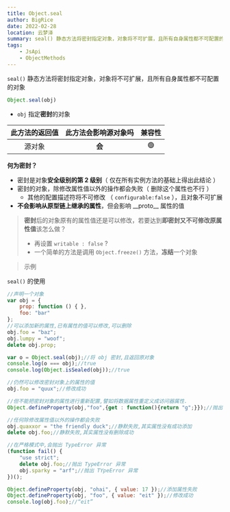 ```yaml
---
title: Object.seal
author: BigRice
date: 2022-02-28
location: 云梦泽
summary: seal() 静态方法将密封指定对象，对象将不可扩展，且所有自身属性都不可配置的对象
tags:
    - JsApi
    - ObjectMethods
---
```


`seal()` 静态方法将密封指定对象，对象将不可扩展，且所有自身属性都不可配置的对象

 ```js
Object.seal(obj)
 ```

 - `obj` 指定**密封**的对象

| 此方法的返回值 | 此方法会影响源对象吗 | 兼容性 |
| :------------: | :------------------: | :----: |
|     源对象     |        **会**        |   🟢    |



**何为密封？**

 - 密封是对象**安全级别的第 2 级别**（ 仅在所有实例方法的基础上得出此结论 ）
 - 密封的对象，除修改属性值以外的操作都会失败（ 删除这个属性也不行 ）
     - 其他的配置描述符将不可修改 （ `configurable:false` ），且对象不可扩展
 - **不会影响从原型链上继承的属性**，但会影响 \_\_proto__ 属性的值

> **密封**后的对象原有的属性值还是可以修改，若要达到**即密封又不可修改原属性值**该怎么做？
>
>   - 再设置 `writable : false` ?
>   - 一个简单的方法是调用 `Object.freeze()` 方法，**冻结**一个对象
>



> 示例

`seal()` 的使用

```js
//声明一个对象
var obj = {             
    prop: function () { },
    foo: "bar"
};
//可以添加新的属性,已有属性的值可以修改,可以删除
obj.foo = "baz";
obj.lumpy = "woof";
delete obj.prop;

var o = Object.seal(obj);//将 obj 密封,且返回原对象
console.log(o === obj);//true
console.log(Object.isSealed(obj));//true

//仍然可以修改密封对象上的属性的值
obj.foo = "quux";//修改成功

//但不能把密封对象的属性进行重新配置,譬如将数据属性重定义成访问器属性.
Object.defineProperty(obj,"foo",{get : function(){return "g";}});//抛出 TypeError

//任何除修改属性值以外的操作都会失败
obj.quaxxor = "the friendly duck";//静默失败,其实属性没有成功添加
delete obj.foo;//静默失败,其实属性没有删除成功

//在严格模式中,会抛出 TypeError 异常
(function fail() {
    "use strict";
    delete obj.foo;//抛出 TypeError 异常
    obj.sparky = "arf";//抛出 TYpeError 异常
})();

Object.defineProperty(obj, "ohai", { value: 17 });//添加属性失败
Object.defineProperty(obj, "foo", { value: "eit" });//修改成功
console.log(obj.foo);//“eit”
```


